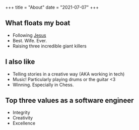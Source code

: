 +++
title = "About"
date = "2021-07-07"
+++

## What floats my boat

- Following [Jesus](https://www.youtube.com/watch?v=p7XRPGzL6kk)
- Best. Wife. Ever.
- Raising three incredible giant killers

## I also like

- Telling stories in a creative way (AKA working in tech)
- Music! Particularly playing drums or the guitar <3
- Winning. Especially in Chess.

## Top three values as a software engineer

- Integrity
- Creativity
- Excellence
